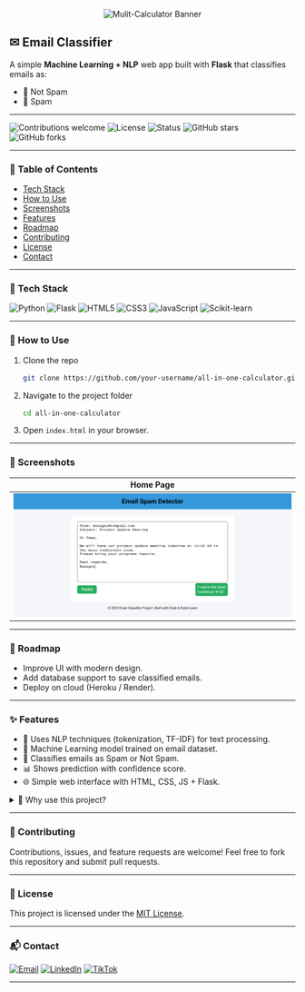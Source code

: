 <p align="center">
  <img src="https://raw.githubusercontent.com/muzammil-ml-projects/Email-spam-Detector/main/screenshots/banner.png" alt="Mulit-Calculator Banner" width="600"/>
</p>

## ✉ Email Classifier
A simple **Machine Learning + NLP** web app built with **Flask** that classifies emails as:
- 📩 Not Spam  
- 🚨 Spam  

---

![Contributions welcome](https://img.shields.io/badge/contributions-welcome-brightgreen?style=for-the-badge)
![License](https://img.shields.io/badge/license-MIT-blue?style=for-the-badge)
![Status](https://img.shields.io/badge/status-active-success?style=for-the-badge)
![GitHub stars](https://img.shields.io/github/stars/your-username/email-classifier?style=for-the-badge)
![GitHub forks](https://img.shields.io/github/forks/your-username/email-classifier?style=for-the-badge)

---

### 📑 Table of Contents
- [Tech Stack](#-tech-stack)
- [How to Use](#-how-to-use)
- [Screenshots](#-screenshots)
- [Features](#-features)
- [Roadmap](#-roadmap)
- [Contributing](#-contributing)
- [License](#-license)
- [Contact](#-contact)

---

### 🚀 Tech Stack
![Python](https://img.shields.io/badge/Python-3776AB?style=for-the-badge&logo=python&logoColor=white)
![Flask](https://img.shields.io/badge/Flask-000000?style=for-the-badge&logo=flask)
![HTML5](https://img.shields.io/badge/HTML5-orange?style=for-the-badge&logo=html5)
![CSS3](https://img.shields.io/badge/CSS3-blue?style=for-the-badge&logo=css3)
![JavaScript](https://img.shields.io/badge/JavaScript-yellow?style=for-the-badge&logo=javascript)
![Scikit-learn](https://img.shields.io/badge/Scikit--learn-F7931E?style=for-the-badge&logo=scikit-learn&logoColor=white)

---

### 📂 How to Use
1. Clone the repo
   ```bash
   git clone https://github.com/your-username/all-in-one-calculator.git
   ```
2. Navigate to the project folder
   ```bash
   cd all-in-one-calculator
   ```
3. Open `index.html` in your browser.

---


### 📸 Screenshots
| Home Page |
|-----------|
| ![Home](./images/screenshot.png)

---

### 📍 Roadmap
- Improve UI with modern design.
- Add database support to save classified emails.
- Deploy on cloud (Heroku / Render).
 
 ---

### ✨ Features
 
- 🧠 Uses NLP techniques (tokenization, TF-IDF) for text processing.
- 🤖 Machine Learning model trained on email dataset.
- 🔎 Classifies emails as Spam or Not Spam.
- 📊 Shows prediction with confidence score.
- 🌐 Simple web interface with HTML, CSS, JS + Flask.

<details>
  <summary>📌 Why use this project?</summary> This project is helpful for students and beginners learning **Flask + ML + NLP integration**.
</details>

---

### 🤝 Contributing

Contributions, issues, and feature requests are welcome!
Feel free to fork this repository and submit pull requests.

---

### 📜 License
This project is licensed under the [MIT License](./LICENSE).

---

### 📬 Contact
 [![Email](https://img.shields.io/badge/Email-D14836?logo=gmail&logoColor=white)](mailto:cornerofcodes00@gmail.com)
[![LinkedIn](https://img.shields.io/badge/LinkedIn-blue?logo=linkedin&logoColor=white)](https://www.linkedin.com/in/muhammad-muzammil-irshad-05b863333)
[![TikTok](https://img.shields.io/badge/TikTok-000000?logo=tiktok&logoColor=white)](https://www.tiktok.com/@cornerofcodes)

---
